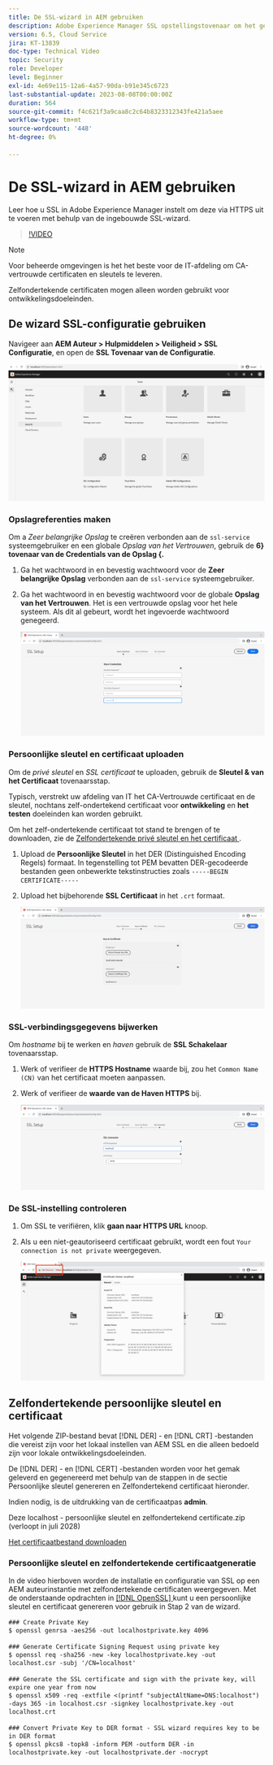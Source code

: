 ```yaml
---
title: De SSL-wizard in AEM gebruiken
description: Adobe Experience Manager SSL opstellingstovenaar om het gemakkelijker te maken om een AEM instantie te plaatsen om over HTTPS te lopen.
version: 6.5, Cloud Service
jira: KT-13839
doc-type: Technical Video
topic: Security
role: Developer
level: Beginner
exl-id: 4e69e115-12a6-4a57-90da-b91e345c6723
last-substantial-update: 2023-08-08T00:00:00Z
duration: 564
source-git-commit: f4c621f3a9caa8c2c64b8323312343fe421a5aee
workflow-type: tm+mt
source-wordcount: '448'
ht-degree: 0%

---
```


# De SSL-wizard in AEM gebruiken

Leer hoe u SSL in Adobe Experience Manager instelt om deze via HTTPS uit te voeren met behulp van de ingebouwde SSL-wizard.

>[!VIDEO](https://video.tv.adobe.com/v/17993?quality=12&learn=on)


>[!NOTE]
>
>Voor beheerde omgevingen is het het beste voor de IT-afdeling om CA-vertrouwde certificaten en sleutels te leveren.
>
>Zelfondertekende certificaten mogen alleen worden gebruikt voor ontwikkelingsdoeleinden.

## De wizard SSL-configuratie gebruiken

Navigeer aan __AEM Auteur > Hulpmiddelen > Veiligheid > SSL Configuratie__, en open de __SSL Tovenaar van de Configuratie__.

![ SSL de Tovenaar van de Configuratie ](assets/use-the-ssl-wizard/ssl-config-wizard.png)

### Opslagreferenties maken

Om a _Zeer belangrijke Opslag_ te creëren verbonden aan de `ssl-service` systeemgebruiker en een globale _Opslag van het Vertrouwen_, gebruik de __6} tovenaar van de Credentials van de Opslag {.__

1. Ga het wachtwoord in en bevestig wachtwoord voor de __Zeer belangrijke Opslag__ verbonden aan de `ssl-service` systeemgebruiker.
1. Ga het wachtwoord in en bevestig wachtwoord voor de globale __Opslag van het Vertrouwen__. Het is een vertrouwde opslag voor het hele systeem. Als dit al gebeurt, wordt het ingevoerde wachtwoord genegeerd.

   ![ SSL Opstelling - de Referenties van de Opslag ](assets/use-the-ssl-wizard/store-credentials.png)

### Persoonlijke sleutel en certificaat uploaden

Om de _privé sleutel_ en _SSL certificaat_ te uploaden, gebruik de __Sleutel &amp; van het Certificaat__ tovenaarsstap.

Typisch, verstrekt uw afdeling van IT het CA-Vertrouwde certificaat en de sleutel, nochtans zelf-ondertekend certificaat voor __ontwikkeling__ en __het testen__ doeleinden kan worden gebruikt.

Om het zelf-ondertekende certificaat tot stand te brengen of te downloaden, zie de [ Zelfondertekende privé sleutel en het certificaat ](#self-signed-private-key-and-certificate).

1. Upload de __Persoonlijke Sleutel__ in het DER (Distinguished Encoding Regels) formaat. In tegenstelling tot PEM bevatten DER-gecodeerde bestanden geen onbewerkte tekstinstructies zoals `-----BEGIN CERTIFICATE-----`
1. Upload het bijbehorende __SSL Certificaat__ in het `.crt` formaat.

   ![ SSL Opstelling - Persoonlijke Sleutel en Certificaat ](assets/use-the-ssl-wizard/privatekey-and-certificate.png)

### SSL-verbindingsgegevens bijwerken

Om _hostname_ bij te werken en _haven_ gebruik de __SSL Schakelaar__ tovenaarsstap.

1. Werk of verifieer de __HTTPS Hostname__ waarde bij, zou het `Common Name (CN)` van het certificaat moeten aanpassen.
1. Werk of verifieer de __waarde van de Haven HTTPS__ bij.

   ![ SSL Opstelling - SSL Verbindingsdetails ](assets/use-the-ssl-wizard/ssl-connector-details.png)

### De SSL-instelling controleren

1. Om SSL te verifiëren, klik __gaan naar HTTPS URL__ knoop.
1. Als u een niet-geautoriseerd certificaat gebruikt, wordt een fout `Your connection is not private` weergegeven.

   ![ SSL Opstelling - verifieer AEM over HTTPS ](assets/use-the-ssl-wizard/verify-aem-over-ssl.png)

## Zelfondertekende persoonlijke sleutel en certificaat

Het volgende ZIP-bestand bevat [!DNL DER] - en [!DNL CRT] -bestanden die vereist zijn voor het lokaal instellen van AEM SSL en die alleen bedoeld zijn voor lokale ontwikkelingsdoeleinden.

De [!DNL DER] - en [!DNL CERT] -bestanden worden voor het gemak geleverd en gegenereerd met behulp van de stappen in de sectie Persoonlijke sleutel genereren en Zelfondertekend certificaat hieronder.

Indien nodig, is de uitdrukking van de certificaatpas **admin**.

Deze localhost - persoonlijke sleutel en zelfondertekend certificate.zip (verloopt in juli 2028)

[Het certificaatbestand downloaden](assets/use-the-ssl-wizard/certificate.zip)

### Persoonlijke sleutel en zelfondertekende certificaatgeneratie

In de video hierboven worden de installatie en configuratie van SSL op een AEM auteurinstantie met zelfondertekende certificaten weergegeven. Met de onderstaande opdrachten in [[!DNL OpenSSL] ](https://www.openssl.org/) kunt u een persoonlijke sleutel en certificaat genereren voor gebruik in Stap 2 van de wizard.

```shell
### Create Private Key
$ openssl genrsa -aes256 -out localhostprivate.key 4096

### Generate Certificate Signing Request using private key
$ openssl req -sha256 -new -key localhostprivate.key -out localhost.csr -subj '/CN=localhost'

### Generate the SSL certificate and sign with the private key, will expire one year from now
$ openssl x509 -req -extfile <(printf "subjectAltName=DNS:localhost") -days 365 -in localhost.csr -signkey localhostprivate.key -out localhost.crt

### Convert Private Key to DER format - SSL wizard requires key to be in DER format
$ openssl pkcs8 -topk8 -inform PEM -outform DER -in localhostprivate.key -out localhostprivate.der -nocrypt
```

